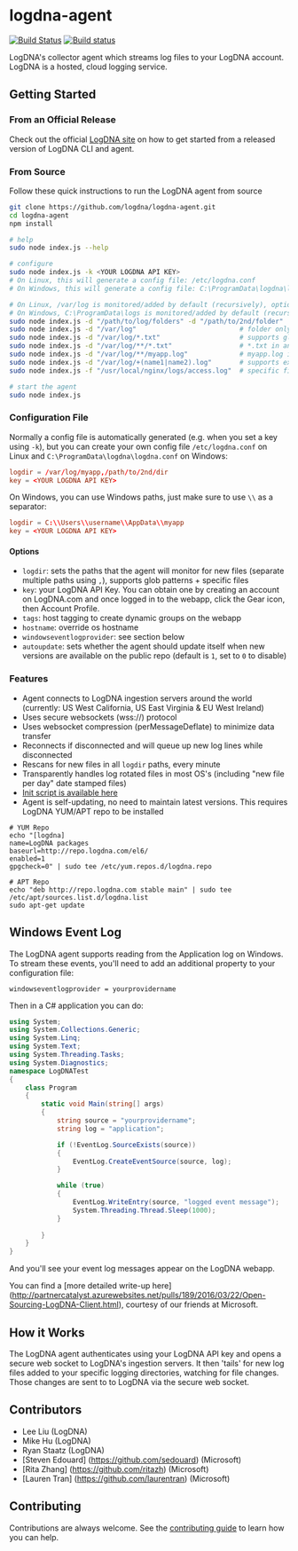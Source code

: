 # logdna-agent

[![Build Status](https://travis-ci.org/logdna/logdna-agent.svg?branch=master)](https://travis-ci.org/logdna/logdna-agent)
[![Build status](https://ci.appveyor.com/api/projects/status/mk5rb0uk6xkjxhk2/branch/master?svg=true)](https://ci.appveyor.com/project/mikehu/logdna-agent/branch/master)

LogDNA's collector agent which streams log files to your LogDNA account. LogDNA is a hosted, cloud logging service.

## Getting Started

### From an Official Release

Check out the official [LogDNA site](https://logdna.com/) on how to get started from a released version of LogDNA CLI and agent.

### From Source

Follow these quick instructions to run the LogDNA agent from source

```bash
git clone https://github.com/logdna/logdna-agent.git
cd logdna-agent
npm install

# help
sudo node index.js --help

# configure
sudo node index.js -k <YOUR LOGDNA API KEY>
# On Linux, this will generate a config file: /etc/logdna.conf
# On Windows, this will generate a config file: C:\ProgramData\logdna\logdna.conf

# On Linux, /var/log is monitored/added by default (recursively), optionally specify more folders
# On Windows, C:\ProgramData\logs is monitored/added by default (recursively), optionally specify more folders
sudo node index.js -d "/path/to/log/folders" -d "/path/to/2nd/folder"
sudo node index.js -d "/var/log"                          # folder only assumes *.log + extensionless files
sudo node index.js -d "/var/log/*.txt"                    # supports glob patterns
sudo node index.js -d "/var/log/**/*.txt"                 # *.txt in any subfolder
sudo node index.js -d "/var/log/**/myapp.log"             # myapp.log in any subfolder
sudo node index.js -d "/var/log/+(name1|name2).log"       # supports extended glob patterns
sudo node index.js -f "/usr/local/nginx/logs/access.log"  # specific file

# start the agent
sudo node index.js
```

### Configuration File

Normally a config file is automatically generated (e.g. when you set a key using `-k`), but you can create your own config file `/etc/logdna.conf` on Linux and `C:\ProgramData\logdna\logdna.conf` on Windows:

```conf
logdir = /var/log/myapp,/path/to/2nd/dir
key = <YOUR LOGDNA API KEY>
```
On Windows, you can use Windows paths, just make sure to use `\\` as a separator:

```conf
logdir = C:\\Users\\username\\AppData\\myapp
key = <YOUR LOGDNA API KEY>
```

#### Options
* `logdir`: sets the paths that the agent will monitor for new files (separate multiple paths using `,`), supports glob patterns + specific files
* `key`: your LogDNA API Key. You can obtain one by creating an account on LogDNA.com and once logged in to the webapp, click the Gear icon, then Account Profile.
* `tags`: host tagging to create dynamic groups on the webapp
* `hostname`: override os hostname
* `windowseventlogprovider`: see section below
* `autoupdate`: sets whether the agent should update itself when new versions are available on the public repo (default is `1`, set to `0` to disable)

### Features
* Agent connects to LogDNA ingestion servers around the world (currently: US West California, US East Virginia & EU West Ireland)
* Uses secure websockets (wss://) protocol
* Uses websocket compression (perMessageDeflate) to minimize data transfer
* Reconnects if disconnected and will queue up new log lines while disconnected
* Rescans for new files in all `logdir` paths, every minute
* Transparently handles log rotated files in most OS's (including "new file per day" date stamped files)
* [Init script is available here](https://github.com/logdna/logdna-agent/blob/master/scripts/init-script)
* Agent is self-updating, no need to maintain latest versions. This requires LogDNA YUM/APT repo to be installed
```
# YUM Repo
echo "[logdna]
name=LogDNA packages
baseurl=http://repo.logdna.com/el6/
enabled=1
gpgcheck=0" | sudo tee /etc/yum.repos.d/logdna.repo

# APT Repo
echo "deb http://repo.logdna.com stable main" | sudo tee /etc/apt/sources.list.d/logdna.list
sudo apt-get update
```

## Windows Event Log

The LogDNA agent supports reading from the Application log on Windows. To stream these events, you'll need to add an additional property to your configuration file:

```
windowseventlogprovider = yourprovidername
```

Then in a C# application you can do:

```cs
using System;
using System.Collections.Generic;
using System.Linq;
using System.Text;
using System.Threading.Tasks;
using System.Diagnostics;
namespace LogDNATest
{
    class Program
    {
        static void Main(string[] args)
        {
            string source = "yourprovidername";
            string log = "application";

            if (!EventLog.SourceExists(source))
            {
                EventLog.CreateEventSource(source, log);
            }

            while (true)
            {
                EventLog.WriteEntry(source, "logged event message");
                System.Threading.Thread.Sleep(1000);
            }
                
        }
    }
}
```

And you'll see your event log messages appear on the LogDNA webapp.

You can find a [more detailed write-up here] (http://partnercatalyst.azurewebsites.net/pulls/189/2016/03/22/Open-Sourcing-LogDNA-Client.html), courtesy of our friends at Microsoft.

## How it Works

The LogDNA agent authenticates using your LogDNA API key and opens a secure web socket to LogDNA's ingestion servers. It then 'tails' for new log files added to your specific logging directories, watching for file changes. Those changes are sent to to LogDNA via the secure web socket.

## Contributors

* Lee Liu (LogDNA)
* Mike Hu (LogDNA)
* Ryan Staatz (LogDNA)
* [Steven Edouard] (https://github.com/sedouard) (Microsoft)
* [Rita Zhang] (https://github.com/ritazh) (Microsoft)
* [Lauren Tran] (https://github.com/laurentran) (Microsoft)

## Contributing

Contributions are always welcome. See the [contributing guide](/CONTRIBUTING.md) to learn how you can help.
